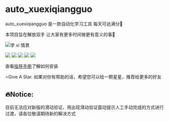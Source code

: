 # auto_xuexiqiangguo

auto_xuexiqiangguo 是一款自动化学习工具 每天可达满分🚩

本项目旨在解放双手 让大家有更多时间做更有意义的事💪

<img src="https://github.com/TechXueXi/TechXueXi/blob/master/img_folder/peoplelearning.jpg?raw=true" alt="学 xi 情景"/>

<a href="https://github.com/dundunnp/auto_xuexiqiangguo/blob/version-15.71/LICENSE.txt"><img src="https://img.shields.io/github/license/dundunnp/auto_xuexiqiangguo"/></a>
<a href="https://github.com/dundunnp/auto_xuexiqiangguo/network"><img src="https://img.shields.io/github/forks/dundunnp/auto_xuexiqiangguo"/></a>
<a href="https://github.com/dundunnp/auto_xuexiqiangguo/stargazers/"><img src="https://img.shields.io/github/stars/dundunnp/auto_xuexiqiangguo"/></a>
<a href="https://github.com/dundunnp/auto_xuexiqiangguo/watchers"><img src="https://img.shields.io/github/watchers/dundunnp/auto_xuexiqiangguo"/></a>
<a href="https://github.com/dundunnp/auto_xuexiqiangguo/issues"><img src="https://img.shields.io/github/issues/dundunnp/auto_xuexiqiangguo"/></a>

查看[指导手册](https://dundunnp.github.io/auto_xuexiqiangguo/)了解如何安装

⭐Give A Star. 如果对你有帮助的话，希望您可以给一颗星星，推荐给更多的好友

## :fire:Notice:

目前无法应对新版的滑动验证，用出现滑动验证震动提示人工手动完成的方式进行过渡，请各位敬请期待新的解决方式
